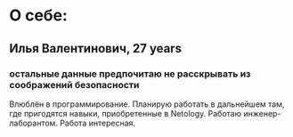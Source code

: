 # О себе:
## Илья Валентинович, 27 years
### остальные данные предпочитаю не расскрывать из соображений безопасности
Влюблён в программирование. Планирую работать в дальнейшем там, где пригодятся навыки, приобретенные в Netology.
Работаю инженер-лаборантом. Работа интересная.

